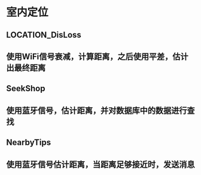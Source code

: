 室内定位
=========
LOCATION_DisLoss
-----------------
使用WiFi信号衰减，计算距离，之后使用平差，估计出最终距离
-----------------
SeekShop
-----------------
使用蓝牙信号，估计距离，并对数据库中的数据进行查找
-----------------
NearbyTips
-----------------
使用蓝牙信号估计距离，当距离足够接近时，发送消息
-----------------

